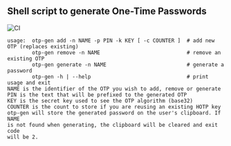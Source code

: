 ## Shell script to generate One-Time Passwords

![CI](https://github.com/deversmann/otp-gen/actions/workflows/ci.yml/badge.svg)

```
usage:  otp-gen add -n NAME -p PIN -k KEY [ -c COUNTER ]  # add new OTP (replaces existing)
        otp-gen remove -n NAME                            # remove an existing OTP
        otp-gen generate -n NAME                          # generate a password
        otp-gen -h | --help                               # print usage and exit
NAME is the identifier of the OTP you wish to add, remove or generate
PIN is the text that will be prefixed to the generated OTP
KEY is the secret key used to see the OTP algorithm (base32)
COUNTER is the count to store if you are reusing an existing HOTP key
otp-gen will store the generated password on the user's clipboard. If NAME
is not found when generating, the clipboard will be cleared and exit code
will be 2.
```
